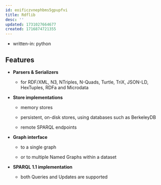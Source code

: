 ```yaml
---
id: eoificzvnephbms5gpupfvi
title: Rdflib
desc: ''
updated: 1731027664677
created: 1716874721355
---
```



- written-in: python

## Features

-   **Parsers & Serializers**
    
    -   for RDF/XML, N3, NTriples, N-Quads, Turtle, TriX, JSON-LD, HexTuples, RDFa and Microdata
        
-   **Store implementations**
    
    -   memory stores
        
    -   persistent, on-disk stores, using databases such as BerkeleyDB
        
    -   remote SPARQL endpoints
        
-   **Graph interface**
    
    -   to a single graph
        
    -   or to multiple Named Graphs within a dataset
        
-   **SPARQL 1.1 implementation**
    
    -   both Queries and Updates are supported